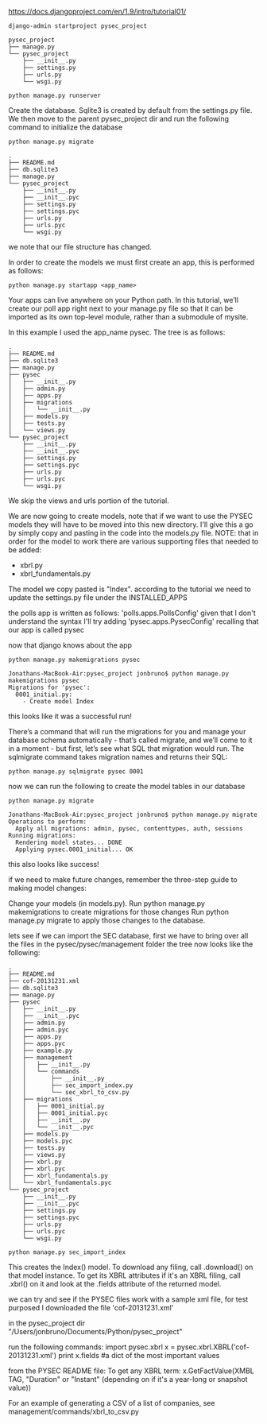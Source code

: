 https://docs.djangoproject.com/en/1.9/intro/tutorial01/

    django-admin startproject pysec_project

    pysec_project
    ├── manage.py
    └── pysec_project
        ├── __init__.py
        ├── settings.py
        ├── urls.py
        └── wsgi.py

    python manage.py runserver

Create the database. Sqlite3 is created by default from the settings.py file.
We then move to the parent pysec_project dir and run the following command to initialize the database

    python manage.py migrate

    .
    ├── README.md
    ├── db.sqlite3
    ├── manage.py
    └── pysec_project
        ├── __init__.py
        ├── __init__.pyc
        ├── settings.py
        ├── settings.pyc
        ├── urls.py
        ├── urls.pyc
        └── wsgi.py

we note that our file structure has changed.


In order to create the models we must first create an app, this is performed as follows:

    python manage.py startapp <app_name>

Your apps can live anywhere on your Python path. In this tutorial, we’ll create our poll app right next to your manage.py file so that it can be imported as its own top-level module, rather than a submodule of mysite.

In this example I used the app_name pysec. The tree is as follows:

    .
    ├── README.md
    ├── db.sqlite3
    ├── manage.py
    ├── pysec
    │   ├── __init__.py
    │   ├── admin.py
    │   ├── apps.py
    │   ├── migrations
    │   │   └── __init__.py
    │   ├── models.py
    │   ├── tests.py
    │   └── views.py
    └── pysec_project
        ├── __init__.py
        ├── __init__.pyc
        ├── settings.py
        ├── settings.pyc
        ├── urls.py
        ├── urls.pyc
        └── wsgi.py

We skip the views and urls portion of the tutorial.

We are now going to create models, note that if we want to use the PYSEC models
they will have to be moved into this new directory. I'll give this a go by simply
copy and pasting in the code into the models.py file. NOTE: that in order for the model to work there are various supporting files that needed to be added:

- xbrl.py
- xbrl_fundamentals.py

The model we copy pasted is "Index". according to the tutorial we need to update the settings.py file under the INSTALLED_APPS

the polls app is written as follows: 'polls.apps.PollsConfig'
given that I don't understand the syntax I'll try adding
'pysec.apps.PysecConfig' recalling that our app is called pysec

now that django knows about the app

    python manage.py makemigrations pysec

    Jonathans-MacBook-Air:pysec_project jonbruno$ python manage.py makemigrations pysec
    Migrations for 'pysec':
      0001_initial.py:
        - Create model Index

this looks like it was a successful run!

There’s a command that will run the migrations for you and manage your database schema automatically - that’s called migrate, and we’ll come to it in a moment - but first, let’s see what SQL that migration would run. The sqlmigrate command takes migration names and returns their SQL:

    python manage.py sqlmigrate pysec 0001

now we can run the following to create the model tables in our database

    python manage.py migrate

    Jonathans-MacBook-Air:pysec_project jonbruno$ python manage.py migrate
    Operations to perform:
      Apply all migrations: admin, pysec, contenttypes, auth, sessions
    Running migrations:
      Rendering model states... DONE
      Applying pysec.0001_initial... OK

this also looks like success!

if we need to make future changes, remember the three-step guide to making model changes:

Change your models (in models.py).
Run python manage.py makemigrations to create migrations for those changes
Run python manage.py migrate to apply those changes to the database.


lets see if we can import the SEC database, first we have to bring over all the files in the pysec/pysec/management folder
the tree now looks like the following:

    .
    ├── README.md
    ├── cof-20131231.xml
    ├── db.sqlite3
    ├── manage.py
    ├── pysec
    │   ├── __init__.py
    │   ├── __init__.pyc
    │   ├── admin.py
    │   ├── admin.pyc
    │   ├── apps.py
    │   ├── apps.pyc
    │   ├── example.py
    │   ├── management
    │   │   ├── __init__.py
    │   │   └── commands
    │   │       ├── __init__.py
    │   │       ├── sec_import_index.py
    │   │       └── sec_xbrl_to_csv.py
    │   ├── migrations
    │   │   ├── 0001_initial.py
    │   │   ├── 0001_initial.pyc
    │   │   ├── __init__.py
    │   │   └── __init__.pyc
    │   ├── models.py
    │   ├── models.pyc
    │   ├── tests.py
    │   ├── views.py
    │   ├── xbrl.py
    │   ├── xbrl.pyc
    │   ├── xbrl_fundamentals.py
    │   └── xbrl_fundamentals.pyc
    └── pysec_project
        ├── __init__.py
        ├── __init__.pyc
        ├── settings.py
        ├── settings.pyc
        ├── urls.py
        ├── urls.pyc
        └── wsgi.py

    python manage.py sec_import_index

This creates the Index() model. To download any filing, call .download() on that model instance. To get its XBRL attributes if it's an XBRL filing, call .xbrl() on it and look at the .fields attribute of the returned model.




we can try and see if the PYSEC files work with a sample xml file, for test purposed I downloaded the file 'cof-20131231.xml'

in the pysec_project dir "/Users/jonbruno/Documents/Python/pysec_project"

run the following commands:
    import pysec.xbrl
    x = pysec.xbrl.XBRL('cof-20131231.xml')
    print x.fields #a dict of the most important values

from the PYSEC README file:
To get any XBRL term:
x.GetFactValue(XMBL TAG, "Duration" or "Instant" (depending on if it's a year-long or snapshot value))

For an example of generating a CSV of a list of companies, see management/commands/xbrl_to_csv.py
